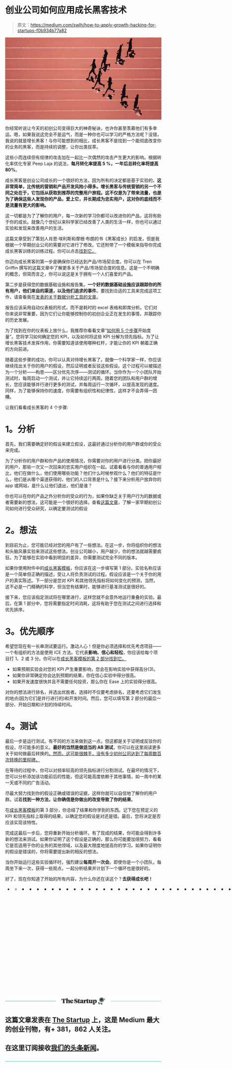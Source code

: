 # 创业公司如何应用成长黑客技术

> 原文：<https://medium.com/swlh/how-to-apply-growth-hacking-for-startups-f0b934b77a82>

![](img/cafbb5d59efac5b861aa39e98daef163.png)

你经常听说让今天的初创公司变得巨大的神奇秘诀，也许你甚至羡慕他们有多幸运。嗯，如果我说这完全不是运气，而是一种你也可以学习的严格方法呢？没错，我说的就是增长黑客！与你可能想到的相比，成长黑客不是找到一个能彻底改变你的业务的黑客，而是持续的调整，让你出类拔萃。

这些小而连续但有规律的攻击加在一起比一次偶然的攻击产生更大的影响。根据转化率优化专家 Peep Laja 的说法，**每月转化率提高 5 %，一年后总转化率将提高 80%**。

成长黑客是创业公司成长的一个很好的方法，因为所有的决定都是基于实验的，**这非常简单，比传统的营销和产品开发风险小得多。增长黑客与传统营销的另一个不同之处在于，它包括从获取到推荐的完整用户旅程。这不仅是为了带来流量，也是为了确保这些人发现你的产品，爱上它，并长期成为忠实用户，这对你的底线而不是流量有更大的影响。**

这一切都是为了了解你的用户，每一次新的学习你都可以改进你的产品，这将有助于你的成长。就像几个世纪以来科学家已经改善了人类的生活一样，你也可以通过实验和发现来改善用户的生活。

这篇文章受到了策划人肖恩·埃利斯和摩根·布朗的书《黑客成长》的启发，但是我根据一个早期创业公司的需要对它进行了修改。它还附带了一个模板来指导你完成成长黑客训练的训练过程。你可以点击[找到它。](https://StartupAction.ontraport.com/tl/3/?utm_source=medium&utm_medium=blog&utm_campaign=growthhacking)

你迈向成长黑客的第一步是确保你已经达到产品/市场契合度。你可以在 Tren Griffin 撰写的这篇文章中了解更多关于产品/市场契合度的信息。这是一个不明确的概念，但简而言之，你可以说这是关于拥有一个人们喜爱的产品。

第二步是获得您的数据基础设施和报告集。**一个好的数据基础设施应该跟踪你的所有用户，他们来自的渠道，以及他们追求的事件**。要找到合适的工具来完成这项工作，请查看我在[发表的关于数据分析工具的文章](/@MelindaElmborg/tools-for-startup-metrics-ddd93b6bade)。

报告应该采用自动仪表板的形式，而不是耗时的 excel 表格和即席分析。它们对你来说非常重要，因为它们让你能够控制你的初创企业正在发生的事情，并跟踪你的历史发展。

为了找到在你的仪表板上放什么，我推荐你看看文章“[如何用 5 个步骤](https://towardsdatascience.com/how-to-get-started-with-metrics-in-5-steps-7de6d496bc71)开始度量”。您将学习如何确定您的 KPI，以及如何将这些 KPI 分解为领先指标。为了让增长黑客技术发挥作用，你需要知道该使用哪种杠杆，才能让你的 KPI 朝着正确的方向前进。

随着这些步骤的成功，你可以认真对待增长黑客了。就像一个科学家一样，你应该继续找出关于你的用户的假设，然后证明或者反驳这些假设。这个过程可以被描述为一个分析——构思——区分优先次序——测试的循环。当你作为一个小团队开始测试时，每周启动一个测试，并让它持续运行两周。随着您的团队和用户群的增长，您应该能够并行进行更多的测试，并每周运行一次循环，以提高发现的速度。同样，为了能够保持你的速度，你需要有组织性和纪律性，这样才不会弄得一团糟。

让我们看看成长黑客的 4 个步骤:

# **1。分析**

首先，我们需要确定好的假设来建立假设，这最好通过分析你的用户群或你的受众来完成。

为了分析你的用户群和你产品的使用情况，你需要对你的用户进行分类。把你最好的用户，那些一次又一次回来的忠实用户组织在一起。试着看看与你的普通用户相比，他们在做什么，他们使用哪些功能？他们什么时候参观什么？他们的特征是什么，他们是从哪个渠道获得的，他们的人口背景是什么？接下来分析用户放弃你的 app 或网站，是什么让他们退出，他们是谁？

你也可以在你的产品之外分析你的受众的行为，如果你缺乏关于用户行为的数据或者需要新的想法，这可能是一个很好的选择。查看[这篇文章](/swlh/find-growth-hacks-with-audience-research-4fcdd70d0068)，了解一家早期初创公司如何进行受众研究，以确定要测试的假设

# **2。想法**

到目前为止，您可能已经对您的用户有了一些想法。在这一步，你将组织你的想法和头脑风暴实验来测试这些想法。创业公司越小，用户越少，你的想法就越需要疯狂。为了能够在实验中看到明显的差异，你需要测试完全不同的版本。

如果你使用附件中的[成长黑客模板](https://StartupAction.ontraport.com/tl/3/?utm_source=medium&utm_medium=blog&utm_campaign=growthhacking)，你应该在这一步填写第 1 部分。实验名称应该是一个简单但正确的描述，受让人将负责测试的过程。假设应该是一个关于你的用户的真实陈述。下一部分是您对 KPI 和其他领先指标将如何变化的预测，当然，这不必是一门精确的科学，但当您有结果时，能够进行基准测试是很好的。

接下来，您应该指定测试将在哪里进行，这样您就不会意外地运行重叠的实验。最后，在第 1 部分中，您将需要指定时间消耗，这将有助于您在测试之间进行选择和优先排序。

# **3。优先顺序**

希望您现在有一长串测试要运行。激动人心！但是你必须选择和优先考虑项目——一个有组织的方法是使用 ICE 方法。它代表**影响、信心和轻松**，你应该给每个项目打 1、2 或 3 分。你可以在[成长黑客模板的第 2 部分找到它。](https://StartupAction.ontraport.com/tl/3/?utm_source=medium&utm_medium=blog&utm_campaign=growthhacking)

*   如果预期实验会对您的 KPI 产生重要影响，您会在影响实验中获得高分(3)。
*   如果你非常确定你会达到预期的结果，你在信心实验中得分很高。
*   如果开发速度很快并且不需要任何投资，那么你在 Ease 上的实验得分很高。

对你的想法进行排名，并选出优胜者。选择时不仅要考虑排名，还要考虑它们发生的地点(因为它们是并行进行的)和开发时间。然后，您可以填写第 2 部分的最后一部分、开始日期和计划的持续时间。

# **4。测试**

最后一步是运行测试。有不同的方法来做到这一点，但这都是关于证明或反驳你的假设，尽可能多的意义。**最好的当然是做适当的 AB 测试**，你可以在这里阅读更多关于如何做最后转换的[。然而，这可能很棘手，没有多少初创公司达到了每周数百次转换的里程碑。](/swlh/ab-testing-with-low-traffic-yes-its-possible-cbbe704cb20b)

在等待的过程中，你可以对频率较高的领先指标进行分割测试。在最坏的情况下，您可以分析添加该功能前后的性能，但这可能高度依赖于其他事情，如一周中的某一天或不同的广告活动。

尽最大努力找到你的假设正确或错误的证据，这样你就可以自信地了解你的用户群。试着**找到一种方法，让你确信是你做出的改变导致了你的结果**。

在[成长黑客模板](https://StartupAction.ontraport.com/tl/3/?utm_source=medium&utm_medium=blog&utm_campaign=growthhacking)的第 3 部分，你总结了结果和你学到的东西。记下您在预定义的 KPI 和领先指标上取得的结果，以确定您的假设是对还是错。最后，您将决定是否应该实现该特性。

完成这最后一步后，您将重新开始分析循环。有了现成的结果，你可能会得到许多新的想法来测试。如果你证明了这个假设是正确的，那么你可能要加倍努力，看看它是否适用于你的业务的其他领域，以及最大限度地提高你的学习。如果你证明你的假设是错误的，你将需要提出新的相反的想法。

当你开始运行这些实验循环时，强烈建议**每周开一次会**。即使你是一个小团队，每周坐下来一次，获得一些观点，一起分析结果并计划下一个循环也是很好的。

好了，现在你知道了开始的所有内容，为什么你还在读这个？**去获得成长吧！**

* * * * * * * * * * * * * * * * * * * * * * * * * * * * * * * **👉** [**点击此处获取启动行动成长黑客模板**](https://StartupAction.ontraport.com/tl/3/?utm_source=medium&utm_medium=blog&utm_campaign=growthhacking)

[![](img/308a8d84fb9b2fab43d66c117fcc4bb4.png)](https://medium.com/swlh)

## 这篇文章发表在 [The Startup](https://medium.com/swlh) 上，这是 Medium 最大的创业刊物，有+ 381，862 人关注。

## 在这里订阅接收[我们的头条新闻](http://growthsupply.com/the-startup-newsletter/)。

[![](img/b0164736ea17a63403e660de5dedf91a.png)](https://medium.com/swlh)